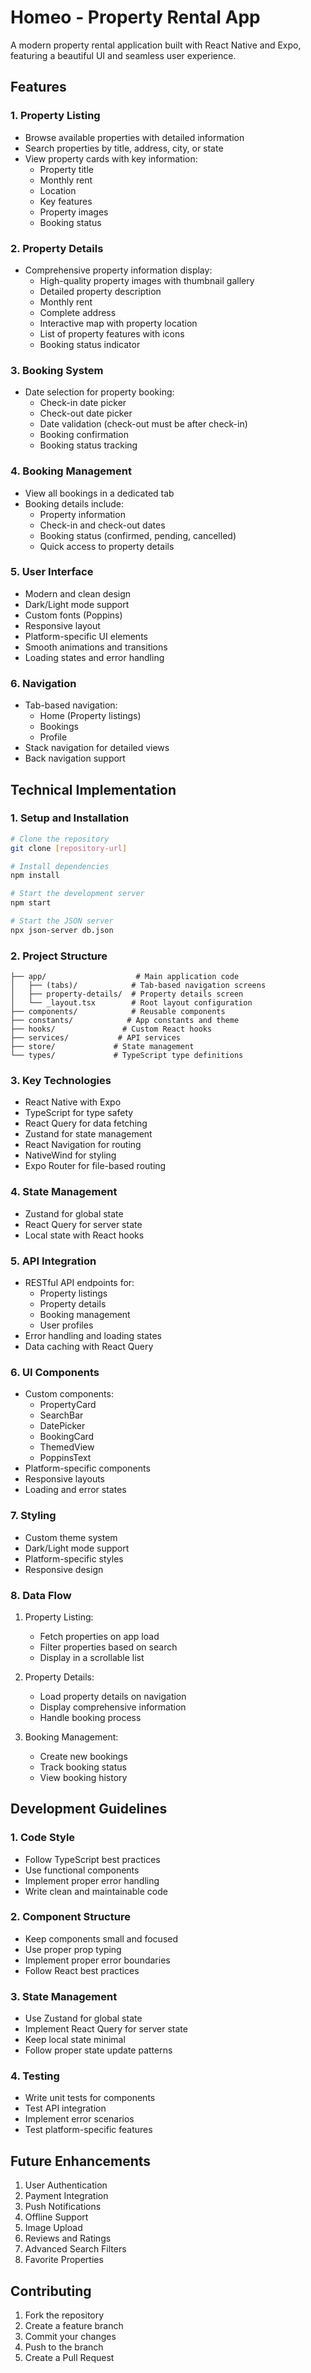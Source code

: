 # Homeo - Property Rental App

A modern property rental application built with React Native and Expo, featuring a beautiful UI and seamless user experience.

## Features

### 1. Property Listing
- Browse available properties with detailed information
- Search properties by title, address, city, or state
- View property cards with key information:
  - Property title
  - Monthly rent
  - Location
  - Key features
  - Property images
  - Booking status

### 2. Property Details
- Comprehensive property information display:
  - High-quality property images with thumbnail gallery
  - Detailed property description
  - Monthly rent
  - Complete address
  - Interactive map with property location
  - List of property features with icons
  - Booking status indicator

### 3. Booking System
- Date selection for property booking:
  - Check-in date picker
  - Check-out date picker
  - Date validation (check-out must be after check-in)
  - Booking confirmation
  - Booking status tracking

### 4. Booking Management
- View all bookings in a dedicated tab
- Booking details include:
  - Property information
  - Check-in and check-out dates
  - Booking status (confirmed, pending, cancelled)
  - Quick access to property details

### 5. User Interface
- Modern and clean design
- Dark/Light mode support
- Custom fonts (Poppins)
- Responsive layout
- Platform-specific UI elements
- Smooth animations and transitions
- Loading states and error handling

### 6. Navigation
- Tab-based navigation:
  - Home (Property listings)
  - Bookings
  - Profile
- Stack navigation for detailed views
- Back navigation support

## Technical Implementation

### 1. Setup and Installation
```bash
# Clone the repository
git clone [repository-url]

# Install dependencies
npm install

# Start the development server
npm start

# Start the JSON server
npx json-server db.json
```

### 2. Project Structure
```
├── app/                    # Main application code
│   ├── (tabs)/            # Tab-based navigation screens
│   ├── property-details/  # Property details screen
│   └── _layout.tsx        # Root layout configuration
├── components/            # Reusable components
├── constants/            # App constants and theme
├── hooks/               # Custom React hooks
├── services/           # API services
├── store/             # State management
└── types/             # TypeScript type definitions
```

### 3. Key Technologies
- React Native with Expo
- TypeScript for type safety
- React Query for data fetching
- Zustand for state management
- React Navigation for routing
- NativeWind for styling
- Expo Router for file-based routing

### 4. State Management
- Zustand for global state
- React Query for server state
- Local state with React hooks

### 5. API Integration
- RESTful API endpoints for:
  - Property listings
  - Property details
  - Booking management
  - User profiles
- Error handling and loading states
- Data caching with React Query

### 6. UI Components
- Custom components:
  - PropertyCard
  - SearchBar
  - DatePicker
  - BookingCard
  - ThemedView
  - PoppinsText
- Platform-specific components
- Responsive layouts
- Loading and error states

### 7. Styling
- Custom theme system
- Dark/Light mode support
- Platform-specific styles
- Responsive design

### 8. Data Flow
1. Property Listing:
   - Fetch properties on app load
   - Filter properties based on search
   - Display in a scrollable list

2. Property Details:
   - Load property details on navigation
   - Display comprehensive information
   - Handle booking process

3. Booking Management:
   - Create new bookings
   - Track booking status
   - View booking history

## Development Guidelines

### 1. Code Style
- Follow TypeScript best practices
- Use functional components
- Implement proper error handling
- Write clean and maintainable code

### 2. Component Structure
- Keep components small and focused
- Use proper prop typing
- Implement proper error boundaries
- Follow React best practices

### 3. State Management
- Use Zustand for global state
- Implement React Query for server state
- Keep local state minimal
- Follow proper state update patterns

### 4. Testing
- Write unit tests for components
- Test API integration
- Implement error scenarios
- Test platform-specific features

## Future Enhancements
1. User Authentication
2. Payment Integration
3. Push Notifications
4. Offline Support
5. Image Upload
6. Reviews and Ratings
7. Advanced Search Filters
8. Favorite Properties

## Contributing
1. Fork the repository
2. Create a feature branch
3. Commit your changes
4. Push to the branch
5. Create a Pull Request
